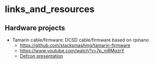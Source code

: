 # links_and_resources

## Hardware projects

- Tamarin cable/firmware: DCSD cable/firmware based on rpinano
    - https://github.com/stacksmashing/tamarin-firmware
    - https://www.youtube.com/watch?v=7p_njRMqzrY
    - [Defcon presentation](https://media.defcon.org/DEF%20CON%2030/DEF%20CON%2030%20presentations/stacksmashing%20-%20The%20hitchhackers%20guide%20to%20iPhone%20Lightning%20%20%20JTAG%20hacking.pdf)

